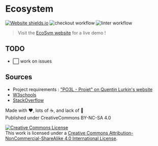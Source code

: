 # Ecosystem

[![Website shields.io](https://img.shields.io/website-up-down-green-red/https/ecosym.fredcorp.cc/ping)](https://ecosym.fredcorp.cc)
![checkout workflow](https://github.com/fred-corp/Ecosystem_PO3L_ECAM/actions/workflows/checkout.yml/badge.svg)
![linter workflow](https://github.com/fred-corp/Ecosystem_PO3L_ECAM/actions/workflows/mega-linter.yml/badge.svg)

> Visit the [EcoSym website](https://ecosym.fredcorp.cc) for a live demo !

## TODO

* ⬜️ work on issues

## Sources

* Project requirements : ["PO3L - Projet" on Quentin Lurkin's website](https://quentin.lurkin.xyz/courses/poo/projet2021/index.html)
* [W3schools](https://www.w3schools.com)
* [StackOverflow](https://stackoverflow.com)

Made with ❤️, lots of ☕️, and lack of 🛌  
Published under CreativeCommons BY-NC-SA 4.0

[![Creative Commons License](https://i.creativecommons.org/l/by-nc-sa/4.0/88x31.png)](http://creativecommons.org/licenses/by-nc-sa/4.0/)  
This work is licensed under a [Creative Commons Attribution-NonCommercial-ShareAlike 4.0 International License](http://creativecommons.org/licenses/by-nc-sa/4.0/).

